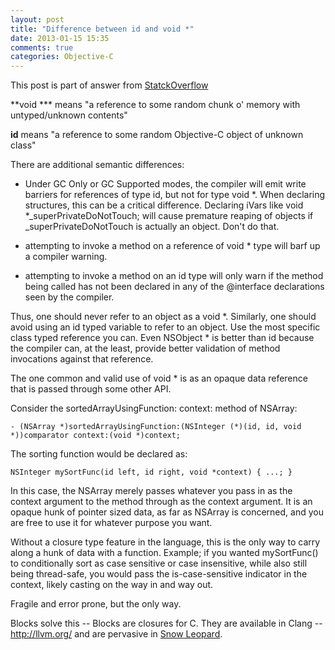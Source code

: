 ```yaml
---
layout: post
title: "Difference between id and void *"
date: 2013-01-15 15:35
comments: true
categories: Objective-C
---
```


This post is part of answer from [StatckOverflow](http://stackoverflow.com/questions/1304176/objective-c-difference-between-id-and-void)

**void *** means "a reference to some random chunk o' memory with untyped/unknown contents"

**id** means "a reference to some random Objective-C object of unknown class"

<!-- more -->

There are additional semantic differences:

* Under GC Only or GC Supported modes, the compiler will emit write barriers for references of type id, but not for type void *. When declaring structures, this can be a critical difference. Declaring iVars like void *_superPrivateDoNotTouch; will cause premature reaping of objects if _superPrivateDoNotTouch is actually an object. Don't do that.

* attempting to invoke a method on a reference of void * type will barf up a compiler warning.

* attempting to invoke a method on an id type will only warn if the method being called has not been declared in any of the @interface declarations seen by the compiler.

Thus, one should never refer to an object as a void *. Similarly, one should avoid using an id typed variable to refer to an object. Use the most specific class typed reference you can. Even NSObject * is better than id because the compiler can, at the least, provide better validation of method invocations against that reference.

The one common and valid use of void * is as an opaque data reference that is passed through some other API.

Consider the sortedArrayUsingFunction: context: method of NSArray:

	- (NSArray *)sortedArrayUsingFunction:(NSInteger (*)(id, id, void *))comparator context:(void *)context;
The sorting function would be declared as:

	NSInteger mySortFunc(id left, id right, void *context) { ...; }
In this case, the NSArray merely passes whatever you pass in as the context argument to the method through as the context argument. It is an opaque hunk of pointer sized data, as far as NSArray is concerned, and you are free to use it for whatever purpose you want.

Without a closure type feature in the language, this is the only way to carry along a hunk of data with a function. Example; if you wanted mySortFunc() to conditionally sort as case sensitive or case insensitive, while also still being thread-safe, you would pass the is-case-sensitive indicator in the context, likely casting on the way in and way out.

Fragile and error prone, but the only way.

Blocks solve this -- Blocks are closures for C. They are available in Clang -- http://llvm.org/ and are pervasive in [Snow Leopard](http://developer.apple.com/library/ios/documentation/Performance/Reference/GCD_libdispatch_Ref/GCD_libdispatch_Ref.pdf).
